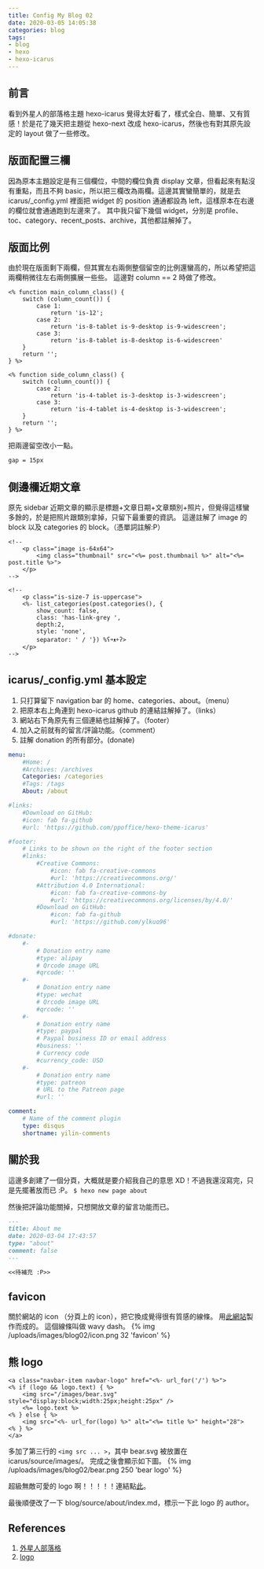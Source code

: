 ```yaml
---
title: Config My Blog 02
date: 2020-03-05 14:05:38
categories: blog
tags:
- blog
- hexo
- hexo-icarus
---
```


## 前言
看到外星人的部落格主題 hexo-icarus 覺得太好看了，樣式全白、簡單、又有質感！於是花了幾天把主題從 hexo-next 改成 hexo-icarus，然後也有對其原先設定的 layout 做了一些修改。

<!--more-->

## 版面配置三欄
因為原本主題設定是有三個欄位，中間的欄位負責 display 文章，但看起來有點沒有重點，而且不夠 basic，所以把三欄改為兩欄。這邊其實蠻簡單的，就是去 icarus/\_config.yml 裡面把 widget 的 position 通通都設為 left，這樣原本在右邊的欄位就會通通跑到左邊來了。
其中我只留下幾個 widget，分別是 profile、toc、category、recent_posts、archive，其他都註解掉了。

## 版面比例
由於現在版面剩下兩欄，但其實左右兩側整個留空的比例還蠻高的，所以希望把這兩欄稍微往左右兩側擴展一些些。
這邊對 column == 2 時做了修改。

```ejs icarus/layout/layout.ejs
<% function main_column_class() {
    switch (column_count()) {
        case 1:
            return 'is-12';
        case 2:
            return 'is-8-tablet is-9-desktop is-9-widescreen';
        case 3:
            return 'is-8-tablet is-8-desktop is-6-widescreen'
    }
    return '';
} %>
```

```ejs icarus/layout/common/widget.ejs
<% function side_column_class() {
    switch (column_count()) {
        case 2:
            return 'is-4-tablet is-3-desktop is-3-widescreen';
        case 3:
            return 'is-4-tablet is-4-desktop is-3-widescreen';
    }
    return '';
} %>
```

把兩邊留空改小一點。
```css icarus/source/css/style.styl
gap = 15px
```

## 側邊欄近期文章
原先 sidebar 近期文章的顯示是標題+文章日期+文章類別+照片，但覺得這樣蠻多餘的，於是把照片跟類別拿掉，只留下最重要的資訊。
這邊註解了 image 的 block 以及 categories 的 block。（憑單詞註解:P）

```ejs icarus/layout/widget/recent_posts.ejs
<!--
    <p class="image is-64x64">
        <img class="thumbnail" src="<%= post.thumbnail %>" alt="<%= post.title %>">
    </p>
-->
    
<!--
    <p class="is-size-7 is-uppercase">
    <%- list_categories(post.categories(), {
    	show_count: false,
    	class: 'has-link-grey ',
    	depth:2,
    	style: 'none',
    	separator: ' / '}) %ʕ￫ᴥ￩ʔ>
    </p>
-->
```

## icarus/_config.yml 基本設定
1. 只打算留下 navigation bar 的 home、categories、about。（menu）
2. 把原本右上角連到 hexo-icarus github 的連結註解掉了。（links）
3. 網站右下角原先有三個連結也註解掉了。（footer）
4. 加入之前就有的留言/評論功能。（comment）
5. 註解 donation 的所有部分。(donate)

```yaml icarus/_config.yml
menu:
    #Home: /
    #Archives: /archives
    Categories: /categories
    #Tags: /tags
    About: /about

#links:
    #Download on GitHub:
    #icon: fab fa-github
    #url: 'https://github.com/ppoffice/hexo-theme-icarus'

#footer:
    # Links to be shown on the right of the footer section
    #links:
        #Creative Commons:
            #icon: fab fa-creative-commons
            #url: 'https://creativecommons.org/'
        #Attribution 4.0 International:
            #icon: fab fa-creative-commons-by
            #url: 'https://creativecommons.org/licenses/by/4.0/'
        #Download on GitHub:
            #icon: fab fa-github
            #url: 'https://github.com/ylkuo96' 

#donate:
    #-
        # Donation entry name
        #type: alipay
        # Qrcode image URL
        #qrcode: ''
    #-
        # Donation entry name
        #type: wechat
        # Qrcode image URL
        #qrcode: ''
    #-
        # Donation entry name
        #type: paypal
        # Paypal business ID or email address
        #business: ''
        # Currency code
        #currency_code: USD
    #-
        # Donation entry name
        #type: patreon
        # URL to the Patreon page
        #url: ''

comment:
    # Name of the comment plugin
    type: disqus
    shortname: yilin-comments
```

## 關於我
這邊多創建了一個分頁，大概就是要介紹我自己的意思 XD！不過我還沒寫完，只是先擺著放而已 :P。
`$ hexo new page about`

然後把評論功能關掉，只想開放文章的留言功能而已。
```markdown blog/source/about/index.md
---
title: About me
date: 2020-03-04 17:43:57
type: "about"
comment: false
---

<<待補充 :P>>
```

## favicon
關於網站的 icon （分頁上的 icon），把它換成覺得很有質感的線條。
用[此網站](https://favicon.io/favicon-generator/)製作而成的。
這個線條叫做 wavy dash。
{% img /uploads/images/blog02/icon.png 32 'favicon' %}

## 熊 logo
```ejs icarus/layout/common/navbar.ejs
<a class="navbar-item navbar-logo" href="<%- url_for('/') %>">
<% if (logo && logo.text) { %>
    <img src="/images/bear.svg" style="display:block;width:25px;height:25px" />
    <%= logo.text %>
<% } else { %>
    <img src="<%- url_for(logo) %>" alt="<%= title %>" height="28">
<% } %>
</a>
```

多加了第三行的 `<img src ... >`，其中 bear.svg 被放置在 icarus/source/images/。
完成之後會顯示如下圖。
{% img /uploads/images/blog02/bear.png 250 'bear logo' %}

超級無敵可愛的 logo 啊！！！！！連結點[此](https://www.flaticon.com/free-icon/teddy-bear_1943200)。

最後順便改了一下 blog/source/about/index.md，標示一下此 logo 的 author。

## References
1. [外星人部落格](oalieno.github.io)
2. [logo](https://www.flaticon.com/)
